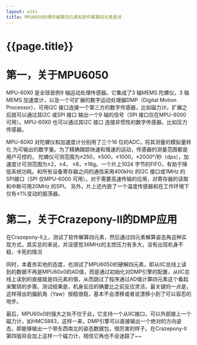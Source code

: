 ```yaml
---
layout: wiki
title: MPU6050的硬件解算四元素和软件解算四元素差异
---
```

# {{page.title}}

第一，关于MPU6050
===============
   MPU-60X0 是全球首例9 轴运动处理传感器。它集成了3 轴MEMS 陀螺仪，3 轴MEMS
加速度计，以及一个可扩展的数字运动处理器DMP（Digital Motion Processor），可用I2C
接口连接一个第三方的数字传感器，比如磁力计。扩展之后就可以通过其I2C 或SPI 接口
输出一个9 轴的信号（SPI 接口仅在MPU-6000 可用）。MPU-60X0 也可以通过其I2C 接口
连接非惯性的数字传感器，比如压力传感器。

MPU-60X0 对陀螺仪和加速度计分别用了三个16 位的ADC，将其测量的模拟量转化
为可输出的数字量。为了精确跟踪快速和慢速的运动，传感器的测量范围都是用户可控的，
陀螺仪可测范围为±250，±500，±1000，±2000°/秒（dps），加速度计可测范围为±2，±4，
±8，±16g。一个片上1024 字节的FIFO，有助于降低系统功耗。和所有设备寄存器之间的通信采用400kHz 的I2C 接口或1MHz 的SPI接口（SPI 仅MPU-6000 可用）。对于需要高速传输的应用，对寄存器的读取和中断可用20MHz 的SPI。
另外，片上还内嵌了一个温度传感器和在工作环境下仅有±1%变动的振荡器。

第二，关于Crazepony-II的DMP应用 
===============
   在Crazepony-II上，测试了软件解算四元素，然后通过四元素解算姿态角这种实现方式，其实总的来说，并没感觉36MHz的主控压力有多大，没有出现机身不稳，卡死的情况
   
   同时，本着务实他的态度，也测试了MPU6050的硬解四元素，即从IIC总线上读到的数据不再是MPU60x0的AD值，而是通过初始化对DMP引擎的配置，从IIC总线上读到的直接就是四元素的值，从而跳过了程序通过AD值计算四元素这个看起来繁琐的步骤。测试结果是，机身反应的确要比之前反应灵活，最关键的一点是，这样得出的偏航角（Yaw）很稳很稳，基本不会漂移或者说漂移小到了可以容忍的地步。
   
   最后，MPU60x0的强大之处不仅于此，它支持一个从IIC接口，可以外部接上一个磁力计，如HMC5883，这样一来，DMP引擎可以直接输出一个绝对的方向姿态，即能够输出一个带东西南北的姿态数据包，很厉害的样子。在Crazepony-II第四版将会加上这样一个磁力计，相信它再也不会迷路了~~
 
